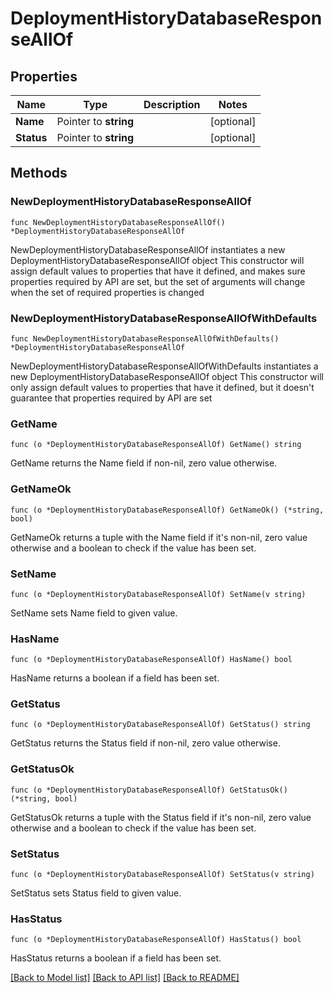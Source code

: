 # DeploymentHistoryDatabaseResponseAllOf

## Properties

Name | Type | Description | Notes
------------ | ------------- | ------------- | -------------
**Name** | Pointer to **string** |  | [optional] 
**Status** | Pointer to **string** |  | [optional] 

## Methods

### NewDeploymentHistoryDatabaseResponseAllOf

`func NewDeploymentHistoryDatabaseResponseAllOf() *DeploymentHistoryDatabaseResponseAllOf`

NewDeploymentHistoryDatabaseResponseAllOf instantiates a new DeploymentHistoryDatabaseResponseAllOf object
This constructor will assign default values to properties that have it defined,
and makes sure properties required by API are set, but the set of arguments
will change when the set of required properties is changed

### NewDeploymentHistoryDatabaseResponseAllOfWithDefaults

`func NewDeploymentHistoryDatabaseResponseAllOfWithDefaults() *DeploymentHistoryDatabaseResponseAllOf`

NewDeploymentHistoryDatabaseResponseAllOfWithDefaults instantiates a new DeploymentHistoryDatabaseResponseAllOf object
This constructor will only assign default values to properties that have it defined,
but it doesn't guarantee that properties required by API are set

### GetName

`func (o *DeploymentHistoryDatabaseResponseAllOf) GetName() string`

GetName returns the Name field if non-nil, zero value otherwise.

### GetNameOk

`func (o *DeploymentHistoryDatabaseResponseAllOf) GetNameOk() (*string, bool)`

GetNameOk returns a tuple with the Name field if it's non-nil, zero value otherwise
and a boolean to check if the value has been set.

### SetName

`func (o *DeploymentHistoryDatabaseResponseAllOf) SetName(v string)`

SetName sets Name field to given value.

### HasName

`func (o *DeploymentHistoryDatabaseResponseAllOf) HasName() bool`

HasName returns a boolean if a field has been set.

### GetStatus

`func (o *DeploymentHistoryDatabaseResponseAllOf) GetStatus() string`

GetStatus returns the Status field if non-nil, zero value otherwise.

### GetStatusOk

`func (o *DeploymentHistoryDatabaseResponseAllOf) GetStatusOk() (*string, bool)`

GetStatusOk returns a tuple with the Status field if it's non-nil, zero value otherwise
and a boolean to check if the value has been set.

### SetStatus

`func (o *DeploymentHistoryDatabaseResponseAllOf) SetStatus(v string)`

SetStatus sets Status field to given value.

### HasStatus

`func (o *DeploymentHistoryDatabaseResponseAllOf) HasStatus() bool`

HasStatus returns a boolean if a field has been set.


[[Back to Model list]](../README.md#documentation-for-models) [[Back to API list]](../README.md#documentation-for-api-endpoints) [[Back to README]](../README.md)


